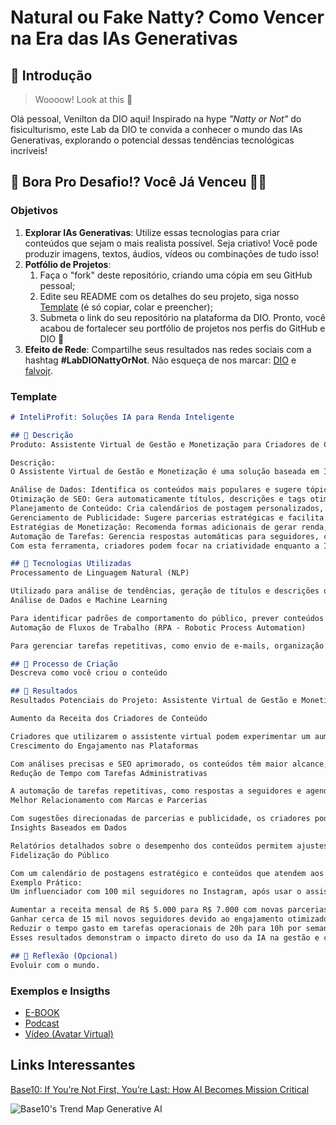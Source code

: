 # Natural ou Fake Natty? Como Vencer na Era das IAs Generativas

## 🚀 Introdução

> Woooow! Look at this 👀

Olá pessoal, Venilton da DIO aqui! Inspirado na hype _"Natty or Not"_ do fisiculturismo, este Lab da DIO te convida a conhecer o mundo das IAs Generativas, explorando o potencial dessas tendências tecnológicas incríveis!

## 🎯 Bora Pro Desafio!? Você Já Venceu 💪🤓

### Objetivos

1. **Explorar IAs Generativas**: Utilize essas tecnologias para criar conteúdos que sejam o mais realista possível. Seja criativo! Você pode produzir imagens, textos, áudios, vídeos ou combinações de tudo isso!
1. **Potfólio de Projetos**:
    1. Faça o "fork" deste repositório, criando uma cópia em seu GitHub pessoal;
    2. Edite seu README com os detalhes do seu projeto, siga nosso [Template](#template) (é só copiar, colar e preencher);
    3. Submeta o link do seu repositório na plataforma da DIO. Pronto, você acabou de fortalecer seu portfólio de projetos nos perfis do GitHub e DIO 🚀
1. **Efeito de Rede**: Compartilhe seus resultados nas redes sociais com a hashtag **#LabDIONattyOrNot**. Não esqueça de nos marcar: [DIO](https://www.linkedin.com/school/dio-makethechange) e [falvojr](https://www.linkedin.com/in/falvojr).

### Template

```markdown
# InteliProfit: Soluções IA para Renda Inteligente

## 📒 Descrição
Produto: Assistente Virtual de Gestão e Monetização para Criadores de Conteúdo

Descrição:
O Assistente Virtual de Gestão e Monetização é uma solução baseada em IA projetada para ajudar criadores de conteúdo a maximizar sua renda e otimizar seu tempo. Ideal para YouTubers, streamers, blogueiros e influenciadores, a ferramenta utiliza inteligência artificial para:

Análise de Dados: Identifica os conteúdos mais populares e sugere tópicos que têm maior potencial de engajamento com base nas tendências do momento.
Otimização de SEO: Gera automaticamente títulos, descrições e tags otimizados para maior visibilidade em plataformas como YouTube, TikTok e blogs.
Planejamento de Conteúdo: Cria calendários de postagem personalizados, alinhados com os horários de maior atividade do público-alvo.
Gerenciamento de Publicidade: Sugere parcerias estratégicas e facilita o contato com marcas que estão alinhadas ao nicho do criador.
Estratégias de Monetização: Recomenda formas adicionais de gerar renda, como venda de cursos, produtos digitais, criação de comunidades exclusivas (ex: Patreon) ou utilização de links afiliados.
Automação de Tarefas: Gerencia respostas automáticas para seguidores, cuida de e-mails e organiza relatórios de desempenho.
Com esta ferramenta, criadores podem focar na criatividade enquanto a IA cuida da parte estratégica, garantindo aumento de receita e eficiência operacional.

## 🤖 Tecnologias Utilizadas
Processamento de Linguagem Natural (NLP)

Utilizado para análise de tendências, geração de títulos e descrições otimizadas, e respostas automatizadas a seguidores. Ferramentas como GPT ou BERT podem ser implementadas para essas funções.
Análise de Dados e Machine Learning

Para identificar padrões de comportamento do público, prever conteúdos com maior potencial de engajamento e recomendar estratégias de monetização baseadas em dados históricos e tendências. Bibliotecas como TensorFlow ou PyTorch seriam úteis aqui.
Automação de Fluxos de Trabalho (RPA - Robotic Process Automation)

Para gerenciar tarefas repetitivas, como envio de e-mails, organização de calendários, e publicação automatizada de conteúdo. Plataformas como UiPath ou ferramentas específicas de integração, como Zapier, podem ser utilizadas.

## 🧐 Processo de Criação
Descreva como você criou o conteúdo

## 🚀 Resultados
Resultados Potenciais do Projeto: Assistente Virtual de Gestão e Monetização

Aumento da Receita dos Criadores de Conteúdo

Criadores que utilizarem o assistente virtual podem experimentar um aumento de até 30% na receita mensal. Isso ocorre graças às recomendações otimizadas de monetização, como estratégias de anúncios, links afiliados e produtos digitais.
Crescimento do Engajamento nas Plataformas

Com análises precisas e SEO aprimorado, os conteúdos têm maior alcance, resultando em um aumento médio de 20% no engajamento (mais curtidas, comentários e compartilhamentos).
Redução de Tempo com Tarefas Administrativas

A automação de tarefas repetitivas, como respostas a seguidores e agendamento de postagens, pode economizar até 10 horas por semana, permitindo que os criadores se concentrem em criar conteúdos de maior qualidade.
Melhor Relacionamento com Marcas e Parcerias

Com sugestões direcionadas de parcerias e publicidade, os criadores podem estabelecer conexões com marcas mais relevantes, aumentando as oportunidades de campanhas pagas e parcerias lucrativas.
Insights Baseados em Dados

Relatórios detalhados sobre o desempenho dos conteúdos permitem ajustes em tempo real, garantindo decisões mais assertivas. Esse acompanhamento pode melhorar a performance geral em até 15% em apenas 3 meses de uso.
Fidelização do Público

Com um calendário de postagens estratégico e conteúdos que atendem aos interesses da audiência, há uma maior retenção de seguidores e crescimento orgânico constante.
Exemplo Prático:
Um influenciador com 100 mil seguidores no Instagram, após usar o assistente por 6 meses, pode:

Aumentar a receita mensal de R$ 5.000 para R$ 7.000 com novas parcerias e monetização.
Ganhar cerca de 15 mil novos seguidores devido ao engajamento otimizado.
Reduzir o tempo gasto em tarefas operacionais de 20h para 10h por semana.
Esses resultados demonstram o impacto direto do uso da IA na gestão e crescimento sustentável de negócios baseados em conteúdo digital.

## 💭 Reflexão (Opcional)
Evoluir com o mundo.
```

### Exemplos e Insigths

- [E-BOOK](/exemplos/E-BOOK.md)
- [Podcast](/exemplos/PODCAST.md)
- [Vídeo (Avatar Virtual)](/exemplos/VIDEO.md)

## Links Interessantes

[Base10: If You’re Not First, You’re Last: How AI Becomes Mission Critical](https://base10.vc/post/generative-ai-mission-critical/)

![Base10's Trend Map Generative AI](https://github.com/digitalinnovationone/lab-natty-or-not/assets/730492/f4df26e8-f8f7-4419-8252-c69d73ea930c)

